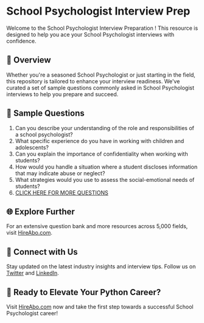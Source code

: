 # School Psychologist Interview Prep

Welcome to the School Psychologist Interview Preparation ! This resource is designed to help you ace your School Psychologist interviews with confidence.

## 🚀 Overview

Whether you're a seasoned School Psychologist or just starting in the field, this repository is tailored to enhance your interview readiness. We've curated a set of sample questions commonly asked in School Psychologist interviews to help you prepare and succeed.

## 📝 Sample Questions

1. Can you describe your understanding of the role and responsibilities of a school psychologist?
2. What specific experience do you have in working with children and adolescents?
3. Can you explain the importance of confidentiality when working with students?
4. How would you handle a situation where a student discloses information that may indicate abuse or neglect?
5. What strategies would you use to assess the social-emotional needs of students?
6. [CLICK HERE FOR MORE QUESTIONS](https://hireabo.com/job/7_0_2/School%20Psychologist)

## 🌐 Explore Further

For an extensive question bank and more resources across 5,000 fields, visit [HireAbo.com](https://www.hireabo.com).

## 📱 Connect with Us

Stay updated on the latest industry insights and interview tips. Follow us on [Twitter](https://twitter.com/hireabo) and [LinkedIn](https://www.linkedin.com/in/hire-abo-3609972a8/).

## 🚀 Ready to Elevate Your Python Career?

Visit [HireAbo.com](https://www.hireabo.com) now and take the first step towards a successful School Psychologist career!